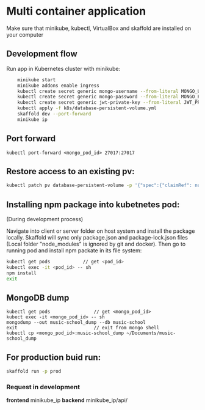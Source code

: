 # Multi container application

Make sure that minikube, kubectl, VirtualBox and skaffold are installed on your computer

## Development flow

Run app in Kubernetes cluster with minikube:

```bash
    minikube start
    minikube addons enable ingress
    kubectl create secret generic mongo-username --from-literal MONGO_USERNAME=shol
    kubectl create secret generic mongo-password --from-literal MONGO_PASSWORD=12345678
    kubectl create secret generic jwt-private-key --from-literal JWT_PRIVATE_KEY=yourSecretKey
    kubectl apply -f k8s/database-persistent-volume.yml
    skaffold dev --port-forward
    minikube ip
```

## Port forward

```
kubectl port-forward <mongo_pod_id> 27017:27017
```

## Restore access to an existing pv:

```bash
kubectl patch pv database-persistent-volume -p '{"spec":{"claimRef": null}}'
```

## Installing npm package into kubetnetes pod:

(During development process)

Navigate into client or server folder on host system and install the package locally. Skaffold will sync only package.json and package-lock.json files (Local folder "node_modules" is ignored by git and docker). Then go to running pod and install npm packate in its file system:

```bash
kubectl get pods            // get <pod_id>
kubectl exec -it <pod_id> -- sh
npm install
exit
```

## MongoDB dump

```
kubectl get pods                // get <mongo_pod_id>
kubect exec -it <mongo_pod_id> -- sh
mongodump --out music-school_dump --db music-school
exit                            // exit from mongo shell
kubectl cp <mongo_pod_id>:music-school_dump ~/Documents/music-school_dump
```

## For production buid run:

```bash
skaffold run -p prod
```

### Request in development

**frontend** minikube_ip
**backend** minikube_ip/api/
